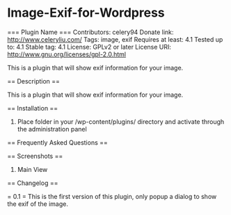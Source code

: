 # Image-Exif-for-Wordpress
=== Plugin Name ===
Contributors: celery94
Donate link: http://www.celeryliu.com/
Tags: image, exif
Requires at least: 4.1
Tested up to: 4.1
Stable tag: 4.1
License: GPLv2 or later
License URI: http://www.gnu.org/licenses/gpl-2.0.html

This is a plugin that will show exif information for your image.

== Description ==

This is a plugin that will show exif information for your image.

== Installation ==

1. Place folder in your /wp-content/plugins/ directory and activate through the administration panel


== Frequently Asked Questions ==

== Screenshots ==

1. Main View

== Changelog ==

= 0.1 =
This is the first version of this plugin, only popup a dialog to show the exif of the image.